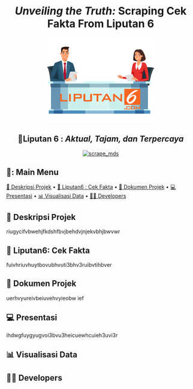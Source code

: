 <div align="center"><h1><b><em>Unveiling the Truth:</em></b> Scraping Cek Fakta From Liputan 6</h1>
</div>
<p align="center" width="60%">
    <img width="60%" src="logo/logo liputan 6.png">
</p>
<div align="center">
<h2>📢Liputan 6 : <em>Aktual, Tajam, dan Terpercaya</em></h2>
    
[![scrape_mds](https://github.com/dwiftrnti/PraktikumMDS-Scrapping/actions/workflows/main.yml/badge.svg)](https://github.com/dwiftrnti/PraktikumMDS-Scrapping/actions/workflows/main.yml)
</div>

## 📰: Main Menu
</div>

[:mag_right: Deskripsi Projek](#mag_right-deskripsi-projek)
•
[:newspaper: Liputan6 : Cek Fakta](#newspaper-liputan6:-cek-fakta)
•
[:open_file_folder: Dokumen Projek](#open_file_folder-dokumen-projek)
•
[:computer: Presentasi](#computer-presentasi)
•
[:bar_chart: Visualisasi Data](#bar_chart-visualisasi-data)
•
[:woman_technologist: Developers](#woman_technologist-developers)
</div>


## :mag_right: Deskripsi Projek

riugycifvbwehjfkdshfbvjbehdvjnjekvbhjbwvwr

## :newspaper: Liputan6: Cek Fakta

fuivhriuvhuytbovubhvuti3bhv3ruibvtihbver

## :open_file_folder: Dokumen Projek

uerhvyureivbeiuvehvyieobw ief

## :computer: Presentasi

ihdwgfuygyugvoi3bvu3heicuewhcuieh3uvi3r

## :bar_chart: Visualisasi Data
## :woman_technologist: Developers



